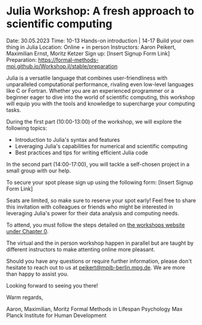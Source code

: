 
# Julia Workshop: A fresh approach to scientific computing

Date: 30.05.2023
Time: 10-13 Hands-on introduction | 14-17 Build your own thing in Julia
Location: Online + in person
Instructors: Aaron Peikert, Maximilian Ernst, Moritz Ketzer
Sign up: [Insert Signup Form Link]
Preparation: https://formal-methods-mpi.github.io/Workshop.jl/stable/preparation

Julia is a versatile language that combines user-friendliness with unparalleled computational performance, rivaling even low-level languages like C or Fortran. Whether you are an experienced programmer or a beginner eager to dive into the world of scientific computing, this workshop will equip you with the tools and knowledge to supercharge your computing tasks.

During the first part (10:00-13:00) of the workshop, we will explore the following topics:

* Introduction to Julia's syntax and features
* Leveraging Julia's capabilities for numerical and scientific computing
* Best practices and tips for writing efficient Julia code

In the second part (14:00-17:00), you will tackle a self-chosen project in a small group with our help.

To secure your spot please sign up using the following form: [Insert Signup Form Link]

Seats are limited, so make sure to reserve your spot early! Feel free to share this invitation with colleagues or friends who might be interested in leveraging Julia's power for their data analysis and computing needs.

To attend, you must follow the steps detailed on [the workshops website under Chapter 0](https://formal-methods-mpi.github.io/Workshop.jl/stable/preparation).

The virtual and the in person workshop happen in parallel but are taught by different instructors to make attenting online more pleasant.

Should you have any questions or require further information, please don't hesitate to reach out to us at peikert@mpib-berlin.mpg.de.
We are more than happy to assist you.

Looking forward to seeing you there!

Warm regards,

Aaron, Maximilian, Moritz
Formal Methods in Lifespan Psychology
Max Planck Institute for Human Development
